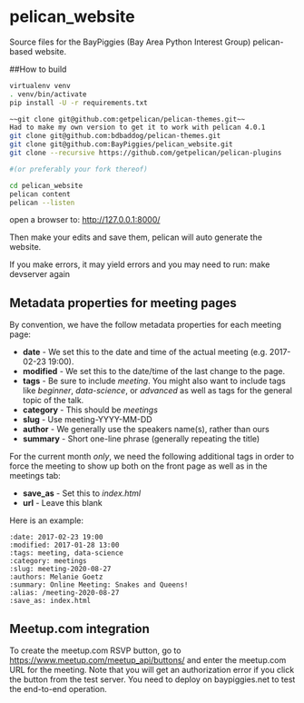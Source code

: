 # pelican_website
Source files for the BayPiggies (Bay Area Python Interest Group)
pelican-based website.

##How to build
```bash
virtualenv venv
. venv/bin/activate
pip install -U -r requirements.txt

~~git clone git@github.com:getpelican/pelican-themes.git~~
Had to make my own version to get it to work with pelican 4.0.1
git clone git@github.com:bdbaddog/pelican-themes.git
git clone git@github.com:BayPiggies/pelican_website.git
git clone --recursive https://github.com/getpelican/pelican-plugins

#(or preferably your fork thereof)

cd pelican_website
pelican content
pelican --listen
```

open a browser to: http://127.0.0.1:8000/

Then make your edits and save them, pelican will auto generate the website.

If you make errors, it may yield errors and you may need to run:
make devserver again

## Metadata properties for meeting pages
By convention, we have the follow metadata properties for each meeting page:

* **date** - We set this to the date and time of the actual meeting (e.g. 2017-02-23 19:00).
* **modified** - We set this to the date/time of the last change to the page.
* **tags** - Be sure to include *meeting*. You might also want to include tags like *beginner*, *data-science*, or *advanced* as well as tags for the general topic of the talk.
* **category** - This should be *meetings*
* **slug** - Use meeting-YYYY-MM-DD
* **author** - We generally use the speakers name(s), rather than ours
* **summary** - Short one-line phrase (generally repeating the title)

For the current month *only*, we need the following additional tags in
order to force the meeting to show up both on the front page as well as
in the meetings tab:

* **save_as** - Set this to *index.html*
* **url** - Leave this blank

Here is an example:

~~~~
:date: 2017-02-23 19:00
:modified: 2017-01-28 13:00
:tags: meeting, data-science
:category: meetings
:slug: meeting-2020-08-27
:authors: Melanie Goetz
:summary: Online Meeting: Snakes and Queens!
:alias: /meeting-2020-08-27
:save_as: index.html
~~~~
## Meetup.com integration
To create the meetup.com RSVP button, go to https://www.meetup.com/meetup_api/buttons/
and enter the meetup.com URL for the meeting. Note that you will get an authorization
error if you click the button from the test server. You need to deploy on
baypiggies.net to test the end-to-end operation.

